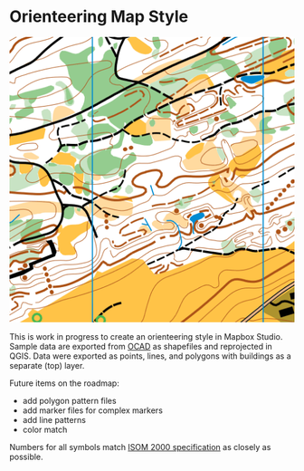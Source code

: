 Orienteering Map Style
===========================
![](.thumb.png)

This is work in progress to create an orienteering style in Mapbox Studio. Sample data are exported from [OCAD](http://ocad.com/en/) as shapefiles and reprojected in QGIS. Data were exported as points, lines, and polygons with buildings as a separate (top) layer.

Future items on the roadmap:
- add polygon pattern files
- add marker files for complex markers
- add line patterns
- color match

Numbers for all symbols match [ISOM 2000 specification](http://orienteering.org/wp-content/uploads/2010/12/International-Specification-for-Orienteering-Maps-2000_2.pdf) as closely as possible.
